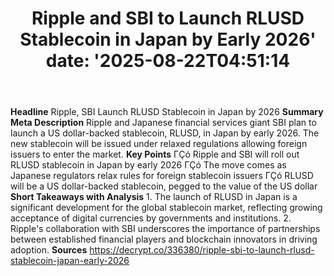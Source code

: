 ﻿---
title: "Ripple and SBI to Launch RLUSD Stablecoin in Japan by Early 2026'
date: '2025-08-22T04:51:14"
category: "Markets"
summary: ""
slug: "ripple and sbi to launch rlusd stablecoin in japan by early "
source_urls:
  - "https://decrypt.co/336380/ripple-sbi-to-launch-rlusd-stablecoin-japan-early-2026"
seo:
  title: "Ripple and SBI to Launch RLUSD Stablecoin in Japan by Early 2026 | Hash n Hedge'
  description: '"
  keywords: ["news", "markets", "brief"]
---
**Headline** Ripple, SBI Launch RLUSD Stablecoin in Japan by 2026  **Summary Meta Description** Ripple and Japanese financial services giant SBI plan to launch a US dollar-backed stablecoin, RLUSD, in Japan by early 2026. The new stablecoin will be issued under relaxed regulations allowing foreign issuers to enter the market.  **Key Points**  ΓÇó Ripple and SBI will roll out RLUSD stablecoin in Japan by early 2026 ΓÇó The move comes as Japanese regulators relax rules for foreign stablecoin issuers ΓÇó RLUSD will be a US dollar-backed stablecoin, pegged to the value of the US dollar  **Short Takeaways with Analysis**  1. The launch of RLUSD in Japan is a significant development for the global stablecoin market, reflecting growing acceptance of digital currencies by governments and institutions. 2. Ripple's collaboration with SBI underscores the importance of partnerships between established financial players and blockchain innovators in driving adoption.  **Sources** https://decrypt.co/336380/ripple-sbi-to-launch-rlusd-stablecoin-japan-early-2026 

